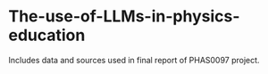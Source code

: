 # The-use-of-LLMs-in-physics-education
Includes data and sources used in final report of PHAS0097 project.
